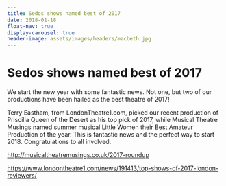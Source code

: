 ```yaml
---
title: Sedos shows named best of 2017
date: 2018-01-18
float-nav: true
display-carousel: true
header-image: assets/images/headers/macbeth.jpg
---
```


# Sedos shows named best of 2017

We start the new year with some fantastic news. Not one, but two of our productions have been hailed as the best theatre of 2017!

Terry Eastham, from LondonTheatre1.com, picked our recent production of Priscilla Queen of the Desert as his top pick of 2017, while Musical Theatre Musings named summer musical Little Women their Best Amateur Production of the year. This is fantastic news and the perfect way to start 2018. Congratulations to all involved.

http://musicaltheatremusings.co.uk/2017-roundup

https://www.londontheatre1.com/news/191413/top-shows-of-2017-london-reviewers/
